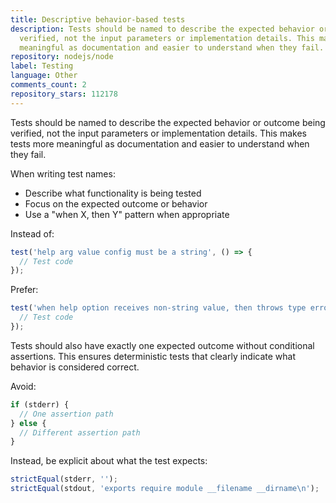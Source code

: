 ```yaml
---
title: Descriptive behavior-based tests
description: Tests should be named to describe the expected behavior or outcome being
  verified, not the input parameters or implementation details. This makes tests more
  meaningful as documentation and easier to understand when they fail.
repository: nodejs/node
label: Testing
language: Other
comments_count: 2
repository_stars: 112178
---
```


Tests should be named to describe the expected behavior or outcome being verified, not the input parameters or implementation details. This makes tests more meaningful as documentation and easier to understand when they fail.

When writing test names:
- Describe what functionality is being tested
- Focus on the expected outcome or behavior
- Use a "when X, then Y" pattern when appropriate

Instead of:
```javascript
test('help arg value config must be a string', () => {
  // Test code
});
```

Prefer:
```javascript
test('when help option receives non-string value, then throws type error', () => {
  // Test code
});
```

Tests should also have exactly one expected outcome without conditional assertions. This ensures deterministic tests that clearly indicate what behavior is considered correct.

Avoid:
```javascript
if (stderr) {
  // One assertion path
} else {
  // Different assertion path
}
```

Instead, be explicit about what the test expects:
```javascript
strictEqual(stderr, '');
strictEqual(stdout, 'exports require module __filename __dirname\n');
```